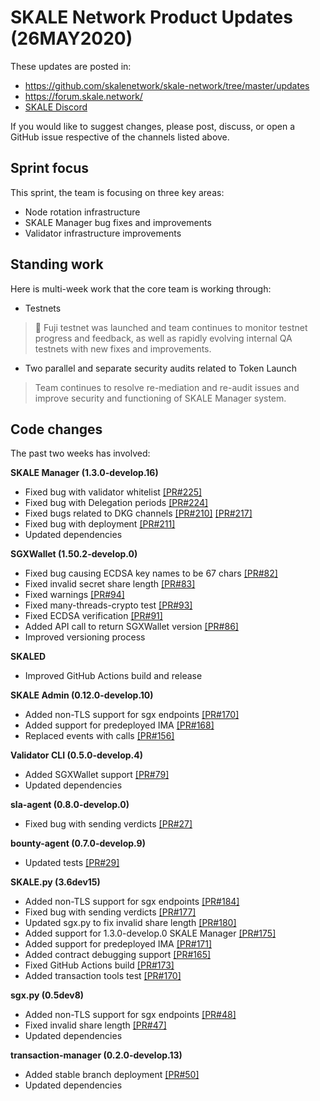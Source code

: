 # SKALE Network Product Updates (26MAY2020)

These updates are posted in: 

-   <https://github.com/skalenetwork/skale-network/tree/master/updates>
-   <https://forum.skale.network/>
-   [SKALE Discord](https://discord.gg/vvUtWJB)

If you would like to suggest changes, please post, discuss, or open a GitHub issue respective of the channels listed above.

## Sprint focus

This sprint, the team is focusing on three key areas:

-   Node rotation infrastructure
-   SKALE Manager bug fixes and improvements
-   Validator infrastructure improvements

## Standing work

Here is multi-week work that the core team is working through:

-   Testnets

> 🗻 Fuji testnet was launched and team continues to monitor testnet progress and feedback, as well as rapidly evolving internal QA testnets with new fixes and improvements. 

-   Two parallel and separate security audits related to Token Launch

> Team continues to resolve re-mediation and re-audit issues and improve security and functioning of SKALE Manager system.

## Code changes

The past two weeks has involved:

**SKALE Manager (1.3.0-develop.16)**

-   Fixed bug with validator whitelist [\[PR#225\]](https://github.com/skalenetwork/skale-manager/pull/225)
-   Fixed bug with Delegation periods [\[PR#224\]](https://github.com/skalenetwork/skale-manager/pull/224)
-   Fixed bugs related to DKG channels [\[PR#210\]](https://github.com/skalenetwork/skale-manager/pull/210) [\[PR#217\]](https://github.com/skalenetwork/skale-manager/pull/217)
-   Fixed bug with deployment [\[PR#211\]](https://github.com/skalenetwork/skale-manager/pull/211)
-   Updated dependencies

**SGXWallet (1.50.2-develop.0)**

-   Fixed bug causing ECDSA key names to be 67 chars [\[PR#82\]](https://github.com/skalenetwork/SGXWallet/pull/82)
-   Fixed invalid secret share length [\[PR#83\]](https://github.com/skalenetwork/SGXWallet/pull/83)
-   Fixed warnings [\[PR#94\]](https://github.com/skalenetwork/SGXWallet/pull/94)
-   Fixed many-threads-crypto test [\[PR#93\]](https://github.com/skalenetwork/SGXWallet/pull/93)
-   Fixed ECDSA verification [\[PR#91\]](https://github.com/skalenetwork/SGXWallet/pull/91)
-   Added API call to return SGXWallet version [\[PR#86\]](https://github.com/skalenetwork/SGXWallet/pull/86)
-   Improved versioning process

**SKALED**

-   Improved GitHub Actions build and release 

**SKALE Admin (0.12.0-develop.10)**

-   Added non-TLS support for sgx endpoints [\[PR#170\]](https://github.com/skalenetwork/skale-admin/pull/170)
-   Added support for predeployed IMA [\[PR#168\]](https://github.com/skalenetwork/skale-admin/pull/168)
-   Replaced events with calls [\[PR#156\]](https://github.com/skalenetwork/skale-admin/pull/156)

**Validator CLI (0.5.0-develop.4)**

-   Added SGXWallet support [\[PR#79\]](https://github.com/skalenetwork/validator-cli/pull/79)
-   Updated dependencies

**sla-agent (0.8.0-develop.0)**

-   Fixed bug with sending verdicts [\[PR#27\]](https://github.com/skalenetwork/sla-agent/pull/27)

**bounty-agent (0.7.0-develop.9)**

-   Updated tests [\[PR#29\]](https://github.com/skalenetwork/bounty-agent/pull/29)

**SKALE.py (3.6dev15)**

-   Added non-TLS support for sgx endpoints [\[PR#184\]](https://github.com/skalenetwork/skale.py/pull/184)
-   Fixed bug with sending verdicts [\[PR#177\]](https://github.com/skalenetwork/skale.py/pull/177)
-   Updated sgx.py to fix invalid share length [\[PR#180\]](https://github.com/skalenetwork/skale.py/pull/180)
-   Added support for 1.3.0-develop.0 SKALE Manager [\[PR#175\]](https://github.com/skalenetwork/skale.py/pull/175)
-   Added support for predeployed IMA [\[PR#171\]](https://github.com/skalenetwork/skale.py/pull/171)
-   Added contract debugging support [\[PR#165\]](https://github.com/skalenetwork/skale.py/pull/165)
-   Fixed GitHub Actions build [\[PR#173\]](https://github.com/skalenetwork/skale.py/pull/173)
-   Added transaction tools test [\[PR#170\]](https://github.com/skalenetwork/skale.py/pull/170)

**sgx.py (0.5dev8)**

-   Added non-TLS support for sgx endpoints [\[PR#48\]](https://github.com/skalenetwork/sgx.py/pull/48)
-   Fixed invalid share length [\[PR#47\]](https://github.com/skalenetwork/sgx.py/pull/47)
-   Updated dependencies

**transaction-manager (0.2.0-develop.13)**

-   Added stable branch deployment [\[PR#50\]](https://github.com/skalenetwork/transaction-manager/pull/50)
-   Updated dependencies
